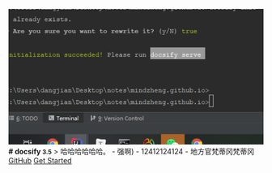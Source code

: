 ![logo](README.assets/image-20210303100158614.png) **# docsify <small>3.5</small>** > 哈哈哈哈哈哈。 - 强啊) - 12412124124 - 地方官梵蒂冈梵蒂冈 [GitHub](https://github.com/docsifyjs/docsify/) [Get Started](#docsify)
